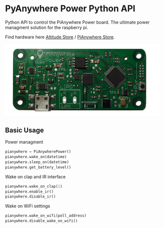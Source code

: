 [pianywhere_4g]: https://github.com/Altitude-Tech/pianywhere-power-python-api/blob/master/rsz_11pianywhere_power.jpg "PiAnywhere 4G Board"

# PyAnywhere Power Python API
Python API to control the PiAnywhere Power board. The ultimate power managment solution for the raspberry pi.

Find hardware here [Altitude Store](https://altitude.tech) / [PiAnywhere Store](https://www.pianywhere.com).

![alt text][pianywhere_4g]

## Basic Usage
Power managment
```python
pianywhere = PiAnywherePower()
pianywhere.wake_on(datetime)
pianywhere.sleep_on(datetime)
pianywhere.get_battery_level()
```
Wake on clap and IR interface
```python
pianywhere.wake_on_clap(1)
pianywhere.enable_ir()
pianywhere.disable_ir()
```
Wake on WiFi settings
```python
pianywhere.wake_on_wifi(poll_address)
pianywhere.disable_wake_on_wifi()
```
